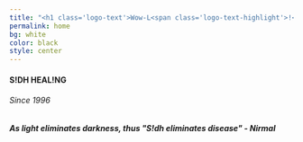```yaml
---
title: "<h1 class='logo-text'>Wow-L<span class='logo-text-highlight'>!</span>fe<h1>"
permalink: home
bg: white
color: black
style: center
---
```


<div class="logo"></div>

<p>
    <h4 class="logo-sub-text">S!DH HEAL!NG</h4>
    <h6>Since 1996</h6>
</p>
<h5>As light eliminates darkness, thus "S!dh eliminates disease" - Nirmal</h5>